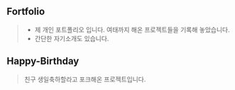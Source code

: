 ## Fortfolio
> * 제 개인 포트폴리오 입니다. 여태까지 해온 프로젝트들을 기록해 놓았습니다.
> * 간단한 자기소개도 있습니다.

## Happy-Birthday
> 친구 생일축하할라고 포크해온 프로젝트입니다.
>
